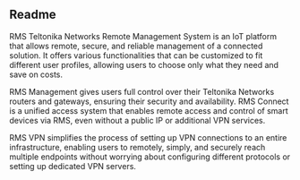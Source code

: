 ## Readme

RMS Teltonika Networks Remote Management System is an IoT platform that allows remote, secure, and reliable management of a connected solution. It offers various functionalities that can be customized to fit different user profiles, allowing users to choose only what they need and save on costs.

RMS Management gives users full control over their Teltonika Networks routers and gateways, ensuring their security and availability. RMS Connect is a unified access system that enables remote access and control of smart devices via RMS, even without a public IP or additional VPN services.

RMS VPN simplifies the process of setting up VPN connections to an entire infrastructure, enabling users to remotely, simply, and securely reach multiple endpoints without worrying about configuring different protocols or setting up dedicated VPN servers.